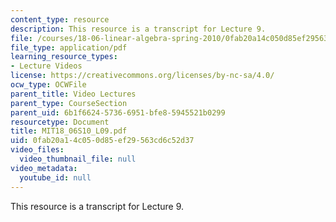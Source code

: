 ```yaml
---
content_type: resource
description: This resource is a transcript for Lecture 9.
file: /courses/18-06-linear-algebra-spring-2010/0fab20a14c050d85ef29563cd6c52d37_MIT18_06S10_L09.pdf
file_type: application/pdf
learning_resource_types:
- Lecture Videos
license: https://creativecommons.org/licenses/by-nc-sa/4.0/
ocw_type: OCWFile
parent_title: Video Lectures
parent_type: CourseSection
parent_uid: 6b1f6624-5736-6951-bfe8-5945521b0299
resourcetype: Document
title: MIT18_06S10_L09.pdf
uid: 0fab20a1-4c05-0d85-ef29-563cd6c52d37
video_files:
  video_thumbnail_file: null
video_metadata:
  youtube_id: null
---
```

This resource is a transcript for Lecture 9.